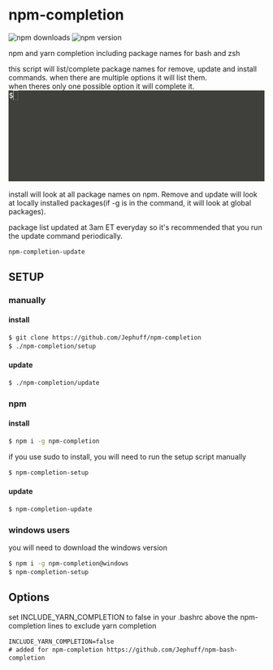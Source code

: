 # npm-completion
![npm downloads](https://img.shields.io/npm/dt/npm-completion.svg)
![npm version](https://img.shields.io/npm/v/npm.svg)  

npm and yarn completion including package names for bash and zsh

this script will list/complete package names for remove, update and install commands.
when there are multiple options it will list them.  
when theres only one possible option it will complete it.
![npm install npm-comp[tab] #output #npm-compact	npm-compat	npm-completion	npm-comp-stat-www npm install npm-compl[tab] #result #npm install npm-completion](example.gif)

install will look at all package names on npm. Remove and update will look at locally installed packages(if -g is in the command, it will look at global packages).

package list updated at 3am ET everyday so it's recommended that you run the update command periodically.
```bash
npm-completion-update
```

## SETUP

### manually

#### install
```bash
$ git clone https://github.com/Jephuff/npm-completion
$ ./npm-completion/setup
```

#### update
```bash
$ ./npm-completion/update
```

### npm

#### install
```bash
$ npm i -g npm-completion
```

if you use sudo to install, you will need to run the setup script manually

```bash
$ npm-completion-setup
```

#### update
```bash
$ npm-completion-update
```

### windows users
you will need to download the windows version
```bash
$ npm i -g npm-completion@windows
$ npm-completion-setup
```

## Options
set INCLUDE_YARN_COMPLETION to false in your .bashrc above the npm-completion lines to exclude yarn completion

```
INCLUDE_YARN_COMPLETION=false
# added for npm-completion https://github.com/Jephuff/npm-bash-completion
```